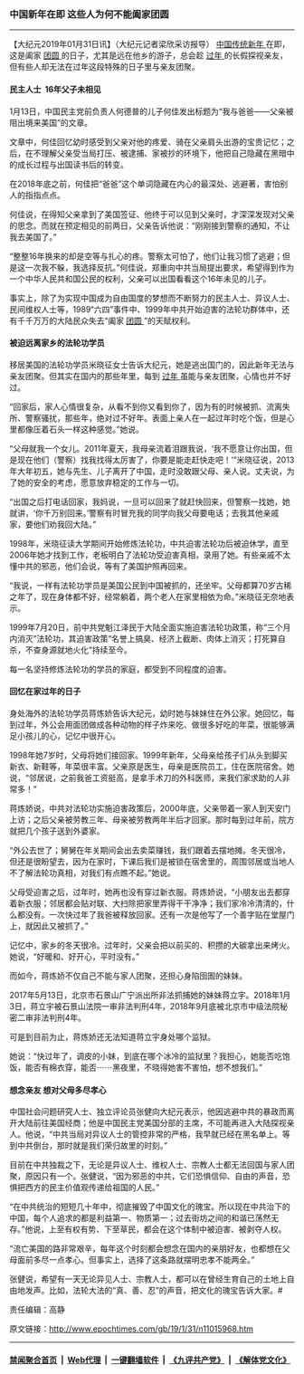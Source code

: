 ### 中国新年在即 这些人为何不能阖家团圆
------------------------

<p>
 【大纪元2019年01月31日讯】（大纪元记者梁欣采访报导）
 <a href="http://www.epochtimes.com/gb/tag/%E4%B8%AD%E5%9B%BD%E4%BC%A0%E7%BB%9F%E6%96%B0%E5%B9%B4.html">
  中国传统新年
 </a>
 在即，这是阖家
 <a href="http://www.epochtimes.com/gb/tag/%E5%9B%A2%E5%9C%86.html">
  团圆
 </a>
 的日子，尤其是远在他乡的游子，总会趁
 <a href="http://www.epochtimes.com/gb/tag/%E8%BF%87%E5%B9%B4.html">
  过年
 </a>
 的长假探视亲友，但有些人却无法在过年这段特殊的日子里与亲友团聚。
</p>
<h4>
 民主人士  16年父子未相见
</h4>
<p>
 1月13日，中国民主党前负责人何德普的儿子何佳发出标题为“我与爸爸——父亲被阻出境来美国”的文章。
</p>
<p>
 文章中，何佳回忆幼时感受到父亲对他的疼爱、骑在父亲肩头出游的宝贵记忆；之后，在不理解父亲受当局打压、被逮捕、家被抄的环境下，他把自己隐藏在黑暗中的成长过程与出国读书后的转变。
</p>
<p>
 在2018年底之前，何佳把“爸爸”这个单词隐藏在内心的最深处、逃避著，害怕别人的指指点点。
</p>
<p>
 何佳说，在得知父亲拿到了美国签证、他终于可以见到父亲时，才深深发现对父亲的思念。而就在预定相见的前两日，父亲告诉他说：“刚刚接到警察的通知，不让我去美国了。”
</p>
<p>
 “整整16年换来的却是空等与扎心的疼。警察太可怕了，他们让我习惯了逃避；但是这一次我不躲，我选择反抗。”何佳说，郑重向中共当局提出要求，希望得到作为一个中华人民共和国公民的权利，父亲可以出国看看这个16年未见的儿子。
</p>
<p>
 事实上，除了为实现中国成为自由国度的梦想而不断努力的民主人士、异议人士、民间维权人士等，1989“六四”事件中、1999年中共开始迫害的法轮功群体中，还有千千万万的大陆民众失去“阖家
 <a href="http://www.epochtimes.com/gb/tag/%E5%9B%A2%E5%9C%86.html">
  团圆
 </a>
 ”的天赋权利。
</p>
<h4>
 被迫远离家乡的法轮功学员
</h4>
<p>
 移居美国的法轮功学员米晓征女士告诉大纪元，她是逃出国门的，因此新年无法与亲友团聚。但其实在国内的那些年里，每到
 <a href="http://www.epochtimes.com/gb/tag/%E8%BF%87%E5%B9%B4.html">
  过年
 </a>
 虽能与亲友团聚，心情也并不好过。
</p>
<p>
 “回家后，家人心情很复杂，从看不到你又看到你了，因为有的时候被抓、流离失所、警察骚扰，那些年，绝对过不好年。表面上亲人在一起过年时吃个饭，但是心里都像压着石头一样这种感觉。”她说。
</p>
<p>
 “父母就我一个女儿。2011年夏天，我母亲流着泪跟我说，‘我不愿意让你出国，但是现在他们（警察）找我找得太厉害了，你要是能走赶快走吧！’”米晓征说，2013年大年初五，她与先生、儿子离开了中国，走时没敢跟父母、亲人说。丈夫说，为了她的安全的考虑，愿意放弃稳定的工作与一切。
</p>
<p>
 “出国之后打电话回家，我妈说，一旦可以回来了就赶快回来，但警察一找她，她就讲，‘你千万别回来。’警察有时冒充我的同学向我父母要电话；去我其他亲戚家，要他们劝我回大陆。”
</p>
<p>
 1998年，米晓征读大学期间开始修炼法轮功，中共迫害法轮功后被迫休学，直至2006年她才找到工作，老板明白了法轮功受迫害真相，录用了她。有些亲戚不太懂中共的邪恶，他们会说，等有了美国护照再回来。
</p>
<p>
 “我说，一样有法轮功学员是美国公民到中国被抓的，还坐牢。父母都算70岁古稀之年了，现在身体都不好，经常躺着，两个老人在家里相依为命。”米晓征无奈地表示。
</p>
<p>
 1999年7月20日，前中共党魁江泽民于大陆全面实施迫害法轮功政策，称“三个月内消灭”法轮功，其迫害政策“名誉上搞臭、经济上截断、肉体上消灭；打死算自杀，不查身源就地火化”持续至今。
</p>
<p>
 每一名坚持修炼法轮功的学员的家庭，都受到不同程度的迫害。
</p>
<h4>
 回忆在家过年的日子
</h4>
<p>
 身处海外的法轮功学员蒋炼娇告诉大纪元，幼时她与妹妹住在外公家。她回忆，每到过年，外公会用面团做成各种动物的样子炸来吃、做很多好吃的年菜，很能够满足小孩儿的心，记忆中很开心。
</p>
<p>
 1998年她7岁时，父母将她们接回家。1999年新年，父母亲给孩子们从头到脚买新衣、新鞋等，年菜很丰富。父亲原是医生，母亲是医院员工，住在医院宿舍。她说，“邻居说，之前我爸工资挺高，是拿手术刀的外科医师，来我们家求助的人非常多！”
</p>
<p>
 蒋炼娇说，中共对法轮功实施迫害政策后，2000年底，父亲带着一家人到天安门上访；之后父亲被劳教三年、母亲被劳教两年半后才回家。那时每到过年前，院方就把几个孩子送到外婆家。
</p>
<p>
 “外公去世了；舅舅在年关期间会出去卖菜赚钱，我们跟着去摆地摊。冬天很冷，但还是很盼望去，因为在家时，下课后我们是被锁在宿舍里的，周围邻居或当地人不了解法轮功真相，对我们有点瞧不起。”她说。
</p>
<p>
 父母受迫害之后，过年时，她再也没有穿过新衣服。蒋炼娇说，“小朋友出去都穿着新衣服；邻居都会贴对联、大扫除把家里弄得干干净净；我们家冷冷清清的，什么都没有。一次快过年了我爸被释放回家。还有一次是他写了一个善字贴在堂屋门上，就因此又被抓了。”
</p>
<p>
 记忆中，家乡的冬天很冷。过年时，父亲会把以前买的、积攒的大碳拿出来烤火。她说，“好暖和、好开心，平时没有。”
</p>
<p>
 而如今，蒋炼娇不仅自己不能与家人团聚，还担心身陷囹圄的妹妹。
</p>
<p>
 2017年5月13日，北京市石景山广宁派出所非法抓捕她的妹妹蒋立宇。2018年1月3日，蒋立宇被石景山法院一审非法判刑4年，2018年9月底被北京市中级法院秘密二审非法判刑4年。
</p>
<p>
 可是到目前为止，蒋炼娇还无法知道蒋立宇身处哪个监狱。
</p>
<p>
 她说：“快过年了，调皮的小妹，到底在哪个冰冷的监狱里？我担心，她能否吃饱饭，能否有棉衣穿，能否⋯⋯黑夜里，不晓得她害不害怕，想不想我们。”
</p>
<h4>
 想念亲友 想对父母多尽孝心
</h4>
<p>
 中国社会问题研究人士、独立评论员张健向大纪元表示，他因逃避中共的暴政而离开大陆前往美国经商；他是中国民主党美国分部的主席，不可能再进入大陆探视亲人。他说，“中共当局对异议人士的管控非常的严格，我早就已经在黑名单上。等到中共倒台，那时就是我们荣归故里的时刻。”
</p>
<p>
 目前在中共独裁之下，无论是异议人士、维权人士、宗教人士都无法回国与家人团聚，原因只有一个。张健说，“因为邪恶的中共，它们恐惧信仰、自由的声音，恐惧把西方的民主价值观传递给祖国的人民。”
</p>
<p>
 “在中共统治的短短几十年中，彻底摧毁了中国文化的瑰宝。所以现在中共治下的中国，每个人追求的都是利益第一、物质第一；过去街坊之间的和谐已荡然无存。”他说，上至有权有势、下至草民，都会在这个体制中被迫害、被剥夺人权。
</p>
<p>
 “流亡美国的路非常艰辛，每年这个时刻都会想念在国内的亲朋好友，也都想在父母面前多尽一点孝心。但事实上，选择了这条路就摆明忠孝不能两全。”
</p>
<p>
 张健说，希望有一天无论异见人士、宗教人士，都可以在曾经生育自己的土地上自由地发声。比如，法轮大法的“真、善、忍”的声音，把文化的瑰宝告诉大家。#
</p>
<p>
 责任编辑：高静
</p>

原文链接：http://www.epochtimes.com/gb/19/1/31/n11015968.htm


------------------------
#### [禁闻聚合首页](https://github.com/gfw-breaker/banned-news/blob/master/README.md) &nbsp;|&nbsp; [Web代理](https://github.com/gfw-breaker/open-proxy/blob/master/README.md) &nbsp;|&nbsp; [一键翻墙软件](https://github.com/gfw-breaker/nogfw/blob/master/README.md) &nbsp;|&nbsp; [《九评共产党》](https://github.com/gfw-breaker/9ping.md/blob/master/README.md#九评之一评共产党是什么) &nbsp;|&nbsp; [《解体党文化》](https://github.com/gfw-breaker/jtdwh.md/blob/master/README.md#绪论)